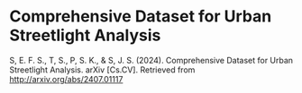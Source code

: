 # Comprehensive Dataset for Urban Streetlight Analysis
S, E. F. S., T, S., P, S. K., & S, J. S. (2024). Comprehensive Dataset for Urban Streetlight Analysis. arXiv [Cs.CV]. Retrieved from http://arxiv.org/abs/2407.01117

